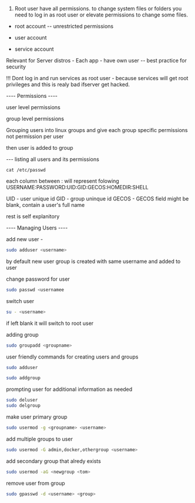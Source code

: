 1. Root user have all permissions. to change system files or folders you need to log in as root user or elevate permissions to change some files.

-	root	account -- unrestricted permissions

-	user	account

-	service	account

Relevant for Server distros - Each app - have own user -- best practice for security

!!! Dont log in and run services as root user - because services will get root privileges and this is realy bad ifserver get hacked.

---- Permissions ----

user level permissions

group level permissions

Grouping users into linux groups and give each group specific permissions not permission per user

then user is added to group

--- listing all users and its permissions

`cat /etc/passwd`

each column between : will represent folowing USERNAME:PASSWORD:UID:GID:GECOS:HOMEDIR:SHELL

UID - user unique id
GID - group uninque id
GECOS - GECOS field might be blank, contain a user's full name

rest is self explanitory

---- Managing Users ----

add new user - 
```bash
sudo adduser <username>
```
by default new user group is created with same username and added to user

change password for user
```bash
sudo passwd <usernamee
```

switch user
```bash
su - <username>
```
if left blank it will switch to root user

adding group
```bash
sudo groupadd <groupname>
```
user friendly commands for creating users and groups
```bash
sudo adduser

sudo addgroup
```
prompting user for additional information as needed


```bash
sudo deluser
sudo delgroup
```
make user primary group
```bash
sudo usermod -g <groupname> <username>
```

add multiple groups to user
```bash
sudo usermod -G admin,docker,othergroup <username>
```

add secondary group that alredy exists
```bash
sudo usermod -aG <newgroup <tom>
```

remove user from group
```bash
sudo gpasswd -d <username> <group>
```







